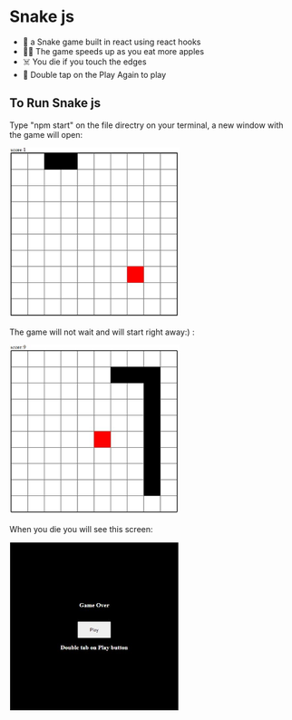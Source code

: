 # Snake js
- 🐍 a Snake game built in react using react hooks
- 🏃‍♂️ The game speeds up as you eat more apples
- ☠️ You die if you touch the edges
- 🔳 Double tap on the Play Again to play

## To Run Snake js
Type "npm start" on the file directry on your terminal, a new window with the game will open:

<img src="preview images/snake_1.JPG" width="300" height="300"/>

The game will not wait and will start right away:) :

<img src="preview images/snake_2.JPG" width="300" height="300"/>

When you die you will see this screen:

<img src="preview images/snake_3.JPG" width="300" height="300"/>
